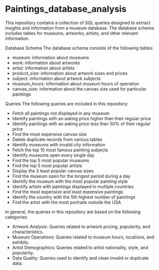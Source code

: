 # Paintings_database_analysis
This repository contains a collection of SQL queries designed to extract insights and information from a museum database. The database schema includes tables for museums, artworks, artists, and other relevant information.

Database Schema
The database schema consists of the following tables:
- museum: information about museums
- work: information about artworks
- artist: information about artists
- product_size: information about artwork sizes and prices
- subject: information about artwork subjects
- museum_hours: information about museum hours of operation
- canvas_size: information about the canvas size used for particular paintings

Queries
The following queries are included in this repository:
* Fetch all paintings not displayed in any museum
* Identify paintings with an asking price higher than their regular price
* Identify paintings with an asking price less than 50% of their regular price
* Find the most expensive canvas size
* Delete duplicate records from various tables
* Identify museums with invalid city information
* Fetch the top 10 most famous painting subjects
* Identify museums open every single day
* Find the top 5 most popular museums
* Find the top 5 most popular artists
* Display the 3 least popular canvas sizes
* Find the museum open for the longest period during a day
* Identify the museum with the most popular painting style
* Identify artists with paintings displayed in multiple countries
* Find the most expensive and least expensive paintings
* Identify the country with the 5th highest number of paintings
* Find the artist with the most portraits outside the USA

In general, the queries in this repository are based on the following categories:
- Artwork Analysis: Queries related to artwork pricing, popularity, and characteristics.
- Museum Operations: Queries related to museum hours, locations, and exhibits.
- Artist Demographics: Queries related to artist nationality, style, and popularity.
- Data Quality: Queries used to identify and clean invalid or duplicate data.
